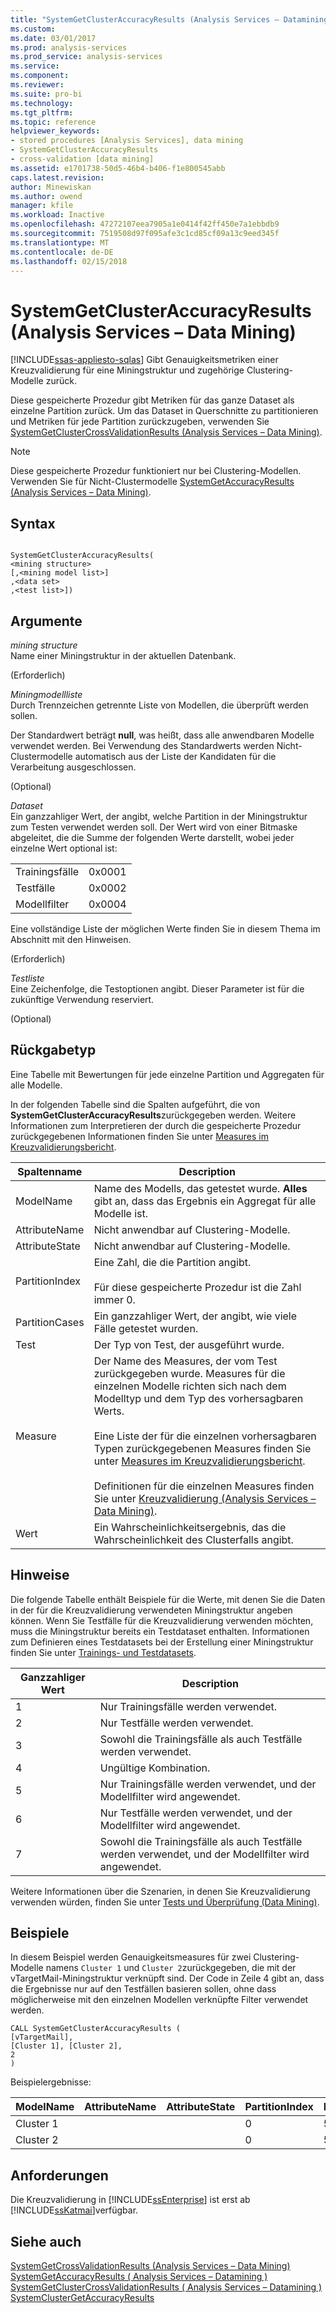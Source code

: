 ```yaml
---
title: "SystemGetClusterAccuracyResults (Analysis Services – Datamining) | Microsoft Docs"
ms.custom: 
ms.date: 03/01/2017
ms.prod: analysis-services
ms.prod_service: analysis-services
ms.service: 
ms.component: 
ms.reviewer: 
ms.suite: pro-bi
ms.technology: 
ms.tgt_pltfrm: 
ms.topic: reference
helpviewer_keywords:
- stored procedures [Analysis Services], data mining
- SystemGetClusterAccuracyResults
- cross-validation [data mining]
ms.assetid: e1701738-50d5-46b4-b406-f1e800545abb
caps.latest.revision: 
author: Minewiskan
ms.author: owend
manager: kfile
ms.workload: Inactive
ms.openlocfilehash: 47272107eea7905a1e0414f42ff450e7a1ebbdb9
ms.sourcegitcommit: 7519508d97f095afe3c1cd85cf09a13c9eed345f
ms.translationtype: MT
ms.contentlocale: de-DE
ms.lasthandoff: 02/15/2018
---
```

# <a name="systemgetclusteraccuracyresults-analysis-services---data-mining"></a>SystemGetClusterAccuracyResults (Analysis Services – Data Mining)
[!INCLUDE[ssas-appliesto-sqlas](../../includes/ssas-appliesto-sqlas.md)]
Gibt Genauigkeitsmetriken einer Kreuzvalidierung für eine Miningstruktur und zugehörige Clustering-Modelle zurück.  
  
 Diese gespeicherte Prozedur gibt Metriken für das ganze Dataset als einzelne Partition zurück. Um das Dataset in Querschnitte zu partitionieren und Metriken für jede Partition zurückzugeben, verwenden Sie [SystemGetClusterCrossValidationResults &#40;Analysis Services – Data Mining&#41;](../../analysis-services/data-mining/systemgetclustercrossvalidationresults-analysis-services-data-mining.md).  
  
> [!NOTE]  
>  Diese gespeicherte Prozedur funktioniert nur bei Clustering-Modellen. Verwenden Sie für Nicht-Clustermodelle [SystemGetAccuracyResults &#40;Analysis Services – Data Mining&#41;](../../analysis-services/data-mining/systemgetaccuracyresults-analysis-services-data-mining.md).  
  
## <a name="syntax"></a>Syntax  
  
```  
  
SystemGetClusterAccuracyResults(  
<mining structure>   
[,<mining model list>]  
,<data set>  
,<test list>])  
```  
  
## <a name="arguments"></a>Argumente  
 *mining structure*  
 Name einer Miningstruktur in der aktuellen Datenbank.  
  
 (Erforderlich)  
  
 *Miningmodellliste*  
 Durch Trennzeichen getrennte Liste von Modellen, die überprüft werden sollen.  
  
 Der Standardwert beträgt **null**, was heißt, dass alle anwendbaren Modelle verwendet werden. Bei Verwendung des Standardwerts werden Nicht-Clustermodelle automatisch aus der Liste der Kandidaten für die Verarbeitung ausgeschlossen.  
  
 (Optional)  
  
 *Dataset*  
 Ein ganzzahliger Wert, der angibt, welche Partition in der Miningstruktur zum Testen verwendet werden soll. Der Wert wird von einer Bitmaske abgeleitet, die die Summe der folgenden Werte darstellt, wobei jeder einzelne Wert optional ist:  
  
|||  
|-|-|  
|Trainingsfälle|0x0001|  
|Testfälle|0x0002|  
|Modellfilter|0x0004|  
  
 Eine vollständige Liste der möglichen Werte finden Sie in diesem Thema im Abschnitt mit den Hinweisen.  
  
 (Erforderlich)  
  
 *Testliste*  
 Eine Zeichenfolge, die Testoptionen angibt. Dieser Parameter ist für die zukünftige Verwendung reserviert.  
  
 (Optional)  
  
## <a name="return-type"></a>Rückgabetyp  
 Eine Tabelle mit Bewertungen für jede einzelne Partition und Aggregaten für alle Modelle.  
  
 In der folgenden Tabelle sind die Spalten aufgeführt, die von **SystemGetClusterAccuracyResults**zurückgegeben werden. Weitere Informationen zum Interpretieren der durch die gespeicherte Prozedur zurückgegebenen Informationen finden Sie unter [Measures im Kreuzvalidierungsbericht](../../analysis-services/data-mining/measures-in-the-cross-validation-report.md).  
  
|Spaltenname|Description|  
|-----------------|-----------------|  
|ModelName|Name des Modells, das getestet wurde. **Alles** gibt an, dass das Ergebnis ein Aggregat für alle Modelle ist.|  
|AttributeName|Nicht anwendbar auf Clustering-Modelle.|  
|AttributeState|Nicht anwendbar auf Clustering-Modelle.|  
|PartitionIndex|Eine Zahl, die die Partition angibt.<br /><br /> Für diese gespeicherte Prozedur ist die Zahl immer 0.|  
|PartitionCases|Ein ganzzahliger Wert, der angibt, wie viele Fälle getestet wurden.|  
|Test|Der Typ von Test, der ausgeführt wurde.|  
|Measure|Der Name des Measures, der vom Test zurückgegeben wurde. Measures für die einzelnen Modelle richten sich nach dem Modelltyp und dem Typ des vorhersagbaren Werts.<br /><br /> Eine Liste der für die einzelnen vorhersagbaren Typen zurückgegebenen Measures finden Sie unter [Measures im Kreuzvalidierungsbericht](../../analysis-services/data-mining/measures-in-the-cross-validation-report.md).<br /><br /> Definitionen für die einzelnen Measures finden Sie unter [Kreuzvalidierung &#40;Analysis Services – Data Mining&#41;](../../analysis-services/data-mining/cross-validation-analysis-services-data-mining.md).|  
|Wert|Ein Wahrscheinlichkeitsergebnis, das die Wahrscheinlichkeit des Clusterfalls angibt.|  
  
## <a name="remarks"></a>Hinweise  
 Die folgende Tabelle enthält Beispiele für die Werte, mit denen Sie die Daten in der für die Kreuzvalidierung verwendeten Miningstruktur angeben können. Wenn Sie Testfälle für die Kreuzvalidierung verwenden möchten, muss die Miningstruktur bereits ein Testdataset enthalten. Informationen zum Definieren eines Testdatasets bei der Erstellung einer Miningstruktur finden Sie unter [Trainings- und Testdatasets](../../analysis-services/data-mining/training-and-testing-data-sets.md).  
  
|Ganzzahliger Wert|Description|  
|-------------------|-----------------|  
|1|Nur Trainingsfälle werden verwendet.|  
|2|Nur Testfälle werden verwendet.|  
|3|Sowohl die Trainingsfälle als auch Testfälle werden verwendet.|  
|4|Ungültige Kombination.|  
|5|Nur Trainingsfälle werden verwendet, und der Modellfilter wird angewendet.|  
|6|Nur Testfälle werden verwendet, und der Modellfilter wird angewendet.|  
|7|Sowohl die Trainingsfälle als auch Testfälle werden verwendet, und der Modellfilter wird angewendet.|  
  
 Weitere Informationen über die Szenarien, in denen Sie Kreuzvalidierung verwenden würden, finden Sie unter [Tests und Überprüfung &#40;Data Mining&#41;](../../analysis-services/data-mining/testing-and-validation-data-mining.md).  
  
## <a name="examples"></a>Beispiele  
 In diesem Beispiel werden Genauigkeitsmeasures für zwei Clustering-Modelle namens `Cluster 1` und `Cluster 2`zurückgegeben, die mit der vTargetMail-Miningstruktur verknüpft sind. Der Code in Zeile 4 gibt an, dass die Ergebnisse nur auf den Testfällen basieren sollen, ohne dass möglicherweise mit den einzelnen Modellen verknüpfte Filter verwendet werden.  
  
```  
CALL SystemGetClusterAccuracyResults (  
[vTargetMail],  
[Cluster 1], [Cluster 2],  
2  
)  
```  
  
 Beispielergebnisse:  
  
|ModelName|AttributeName|AttributeState|PartitionIndex|PartitionSize|Test|Measure|Wert|  
|---------------|-------------------|--------------------|--------------------|-------------------|----------|-------------|-----------|  
|Cluster 1|||0|5545|Clustering|Fallwahrscheinlichkeit|0.796514342249313|  
|Cluster 2|||0|5545|Clustering|Fallwahrscheinlichkeit|0.732122471228572|  
  
## <a name="requirements"></a>Anforderungen  
 Die Kreuzvalidierung in [!INCLUDE[ssEnterprise](../../includes/ssenterprise-md.md)] ist erst ab [!INCLUDE[ssKatmai](../../includes/sskatmai-md.md)]verfügbar.  
  
## <a name="see-also"></a>Siehe auch  
 [SystemGetCrossValidationResults &#40;Analysis Services – Data Mining&#41;](../../analysis-services/data-mining/systemgetcrossvalidationresults-analysis-services-data-mining.md)   
 [SystemGetAccuracyResults &#40; Analysis Services – Datamining &#41;](../../analysis-services/data-mining/systemgetaccuracyresults-analysis-services-data-mining.md)   
 [SystemGetClusterCrossValidationResults &#40; Analysis Services – Datamining &#41;](../../analysis-services/data-mining/systemgetclustercrossvalidationresults-analysis-services-data-mining.md)   
 [SystemClusterGetAccuracyResults](../../analysis-services/data-mining/systemgetclusteraccuracyresults-analysis-services-data-mining.md)  
  
  
